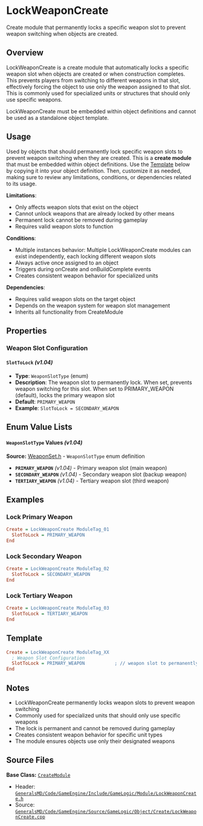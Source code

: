 # LockWeaponCreate

Create module that permanently locks a specific weapon slot to prevent weapon switching when objects are created.

## Overview

LockWeaponCreate is a create module that automatically locks a specific weapon slot when objects are created or when construction completes. This prevents players from switching to different weapons in that slot, effectively forcing the object to use only the weapon assigned to that slot. This is commonly used for specialized units or structures that should only use specific weapons.

LockWeaponCreate must be embedded within object definitions and cannot be used as a standalone object template.

## Usage

Used by objects that should permanently lock specific weapon slots to prevent weapon switching when they are created. This is a **create module** that must be embedded within object definitions. Use the [Template](#template) below by copying it into your object definition. Then, customize it as needed, making sure to review any limitations, conditions, or dependencies related to its usage.

**Limitations**:
- Only affects weapon slots that exist on the object
- Cannot unlock weapons that are already locked by other means
- Permanent lock cannot be removed during gameplay
- Requires valid weapon slots to function

**Conditions**:
- Multiple instances behavior: Multiple LockWeaponCreate modules can exist independently, each locking different weapon slots
- Always active once assigned to an object
- Triggers during onCreate and onBuildComplete events
- Creates consistent weapon behavior for specialized units

**Dependencies**:
- Requires valid weapon slots on the target object
- Depends on the weapon system for weapon slot management
- Inherits all functionality from CreateModule

## Properties

### Weapon Slot Configuration

#### `SlotToLock` *(v1.04)*
- **Type**: `WeaponSlotType` (enum)
- **Description**: The weapon slot to permanently lock. When set, prevents weapon switching for this slot. When set to PRIMARY_WEAPON (default), locks the primary weapon slot
- **Default**: `PRIMARY_WEAPON`
- **Example**: `SlotToLock = SECONDARY_WEAPON`

## Enum Value Lists

#### `WeaponSlotType` Values *(v1.04)*
**Source:** [WeaponSet.h](../../GeneralsMD/Code/GameEngine/Include/GameLogic/WeaponSet.h) - `WeaponSlotType` enum definition

- **`PRIMARY_WEAPON`** *(v1.04)* - Primary weapon slot (main weapon)
- **`SECONDARY_WEAPON`** *(v1.04)* - Secondary weapon slot (backup weapon)
- **`TERTIARY_WEAPON`** *(v1.04)* - Tertiary weapon slot (third weapon)

## Examples

### Lock Primary Weapon
```ini
Create = LockWeaponCreate ModuleTag_01
  SlotToLock = PRIMARY_WEAPON
End
```

### Lock Secondary Weapon
```ini
Create = LockWeaponCreate ModuleTag_02
  SlotToLock = SECONDARY_WEAPON
End
```

### Lock Tertiary Weapon
```ini
Create = LockWeaponCreate ModuleTag_03
  SlotToLock = TERTIARY_WEAPON
End
```

## Template

```ini
Create = LockWeaponCreate ModuleTag_XX
  ; Weapon Slot Configuration
  SlotToLock = PRIMARY_WEAPON           ; // weapon slot to permanently lock *(v1.04)*
End
```

## Notes

- LockWeaponCreate permanently locks weapon slots to prevent weapon switching
- Commonly used for specialized units that should only use specific weapons
- The lock is permanent and cannot be removed during gameplay
- Creates consistent weapon behavior for specific unit types
- The module ensures objects use only their designated weapons

## Source Files

**Base Class:** [`CreateModule`](../../GeneralsMD/Code/GameEngine/Include/GameLogic/Module/CreateModule.h)

- Header: [`GeneralsMD/Code/GameEngine/Include/GameLogic/Module/LockWeaponCreate.h`](../../GeneralsMD/Code/GameEngine/Include/GameLogic/Module/LockWeaponCreate.h)
- Source: [`GeneralsMD/Code/GameEngine/Source/GameLogic/Object/Create/LockWeaponCreate.cpp`](../../GeneralsMD/Code/GameEngine/Source/GameLogic/Object/Create/LockWeaponCreate.cpp)
